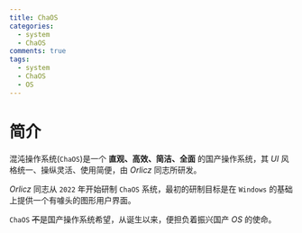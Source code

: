 ```yaml
---
title: ChaOS
categories:
  - system
  - ChaOS
comments: true
tags: 
  - system
  - ChaOS
  - OS
---
```


# 简介

混沌操作系统(`ChaOS`)是一个 **直观、高效、简洁、全面** 的国产操作系统，其 $UI$ 风格统一、操纵灵活、使用简便，由 $Orlicz$ 同志所研发。

$Orlicz$ 同志从 `2022` 年开始研制 `ChaOS` 系统，最初的研制目标是在 `Windows` 的基础上提供一个有噱头的图形用户界面。

`ChaOS` ~~不~~是国产操作系统希望，从诞生以来，便担负着振兴国产 $OS$ 的使命。